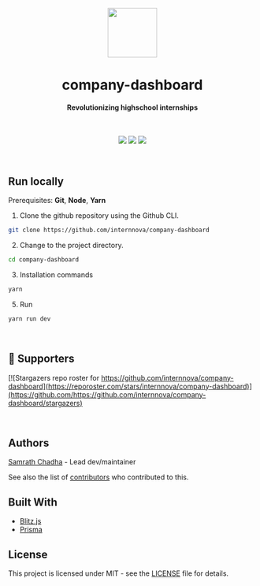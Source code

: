 <p align="center">
  <img src="https://www.internnova.co/logo/Logo.png" width="100"/>
</p>
<h1 align="center">company-dashboard</h1>
<h4 align="center">
Revolutionizing highschool internships</h1>
<br>
<p align="center">
<img src="https://img.shields.io/github/license/internnova/company-dashboard">  <img src="https://img.shields.io/github/languages/top/internnova/company-dashboard">
  <img src="https://img.shields.io/github/repo-size/internnova/company-dashboard">
</p>
<br>

## Run locally

Prerequisites: **Git**, **Node**, **Yarn**

1. Clone the github repository using the Github CLI.

```sh
git clone https://github.com/internnova/company-dashboard
```

2. Change to the project directory.

```sh
cd company-dashboard
```

3. Installation commands

```sh
yarn
```

5. Run

```sh
yarn run dev
```

<br>

## :clap: Supporters

[![Stargazers repo roster for https://github.com/internnova/company-dashboard](https://reporoster.com/stars/internnova/company-dashboard)](https://github.com/https://github.com/internnova/company-dashboard/stargazers)

<br>

## Authors

[Samrath Chadha](https://github.com/0xsamrath) - Lead dev/maintainer

See also the list of [contributors](https://github.com/company-dashboard/contributors) who contributed to this.

## Built With

- [Blitz.js](https://blitzjs.com/)
- [Prisma](https://www.prisma.io/)

## License

This project is licensed under MIT - see the [LICENSE](LICENSE) file for details.
